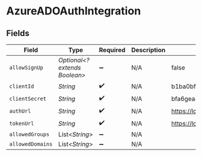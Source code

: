 # AzureADOAuthIntegration


## Fields

| Field                                                                     | Type                                                                      | Required                                                                  | Description                                                               | Example                                                                   |
| ------------------------------------------------------------------------- | ------------------------------------------------------------------------- | ------------------------------------------------------------------------- | ------------------------------------------------------------------------- | ------------------------------------------------------------------------- |
| `allowSignUp`                                                             | *Optional<? extends Boolean>*                                             | :heavy_minus_sign:                                                        | N/A                                                                       | false                                                                     |
| `clientId`                                                                | *String*                                                                  | :heavy_check_mark:                                                        | N/A                                                                       | b1ba0bf54a4c2c0a1c29                                                      |
| `clientSecret`                                                            | *String*                                                                  | :heavy_check_mark:                                                        | N/A                                                                       | bfa6gea4f129076761dcba8ce5e1e406bd83af7b                                  |
| `authUrl`                                                                 | *String*                                                                  | :heavy_check_mark:                                                        | N/A                                                                       | https://login.microsoftonline.com/<AZURE_TENANT_ID>/oauth2/v2.0/authorize |
| `tokenUrl`                                                                | *String*                                                                  | :heavy_check_mark:                                                        | N/A                                                                       | https://login.microsoftonline.com/<AZURE_TENANT_ID>/oauth2/v2.0/token     |
| `allowedGroups`                                                           | List<*String*>                                                            | :heavy_minus_sign:                                                        | N/A                                                                       |                                                                           |
| `allowedDomains`                                                          | List<*String*>                                                            | :heavy_minus_sign:                                                        | N/A                                                                       |                                                                           |